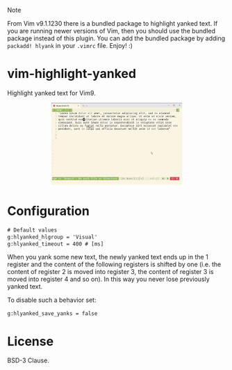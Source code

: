 > [!Note]
> 
> From Vim v9.1.1230 there is a bundled package to highlight yanked text. If you are running newer versions of Vim, then you should use the bundled package instead of this plugin. You can add the bundled package by adding `packadd! hlyank` in your `.vimrc` file. Enjoy! :) 

# vim-highlight-yanked

Highlight yanked text for Vim9.

<p align="center">
<img src="/hlyanked.gif" width="60%" height="60%">
</p>

# Configuration

```
# Default values
g:hlyanked_hlgroup = 'Visual'
g:hlyanked_timeout = 400 # [ms]
```

When you yank some new text, the newly yanked text ends up in the 1 register
and the content of the following registers is shifted by one (i.e. the content
of register 2 is moved into register 3, the content of register 3 is moved
into register 4 and so on). In this way you never lose previously yanked text.

To disable such a behavior set:

```
g:hlyanked_save_yanks = false
```

# License

BSD-3 Clause.
